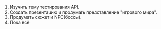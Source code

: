 1. Изучить тему тестирования API.
2. Создать презентацию и продумать представление "игрового мира".
3. Продумать сюжет и NPC(боссы).
4. Пока всё
